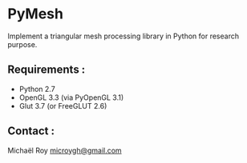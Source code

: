 # PyMesh

Implement a triangular mesh processing library in Python for research purpose.

## Requirements :

- Python 2.7
- OpenGL 3.3 (via PyOpenGL 3.1)
- Glut 3.7 (or FreeGLUT 2.6)

## Contact :

Michaël Roy
microygh@gmail.com


